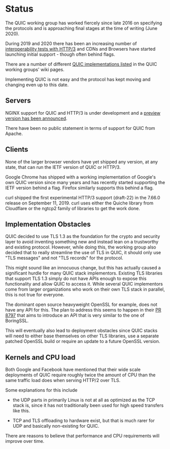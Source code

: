 # Status

The QUIC working group has worked fiercely since late 2016 on specifying the
protocols and is approaching final stages at the time of writing (June 2020).

During 2019 and 2020 there has been an increasing number of [interoperability
tests with HTTP/3](https://docs.google.com/spreadsheets/d/1D0tW89vOoaScs3IY9RGC0UesWGAwE6xyLk0l4JtvTVg)
and CDNs and Browsers have started launching initial support - though often
behind flags.

There are a number of different [QUIC implementations
listed](https://github.com/quicwg/base-drafts/wiki/Implementations)
in the QUIC working groups' wiki pages.

Implementing QUIC is not easy and the protocol has kept moving and changing
even up to this date.

## Servers

NGINX support for QUIC and HTTP/3 is under development and a [preview version has been announced](https://www.nginx.com/blog/introducing-technology-preview-nginx-support-for-quic-http-3/).

There have been no public statement in terms of support for QUIC from Apache.

## Clients

None of the larger browser vendors have yet shipped any version, at any state,
that can run the IETF version of QUIC or HTTP/3.

Google Chrome has shipped with a working implementation of Google's own QUIC
version since many years and has recently started supporting the IETF version behind a flag. Firefox similarly supports this behind a flag.

curl shipped the first experimental HTTP/3 support (draft-22) in the 7.66.0
release on September 11, 2019. curl uses either the Quiche library from
Cloudflare or the ngtcp2 family of libraries to get the work done.

## Implementation Obstacles

QUIC decided to use TLS 1.3 as the foundation for the crypto and security
layer to avoid inventing something new and instead lean on a trustworthy and
existing protocol. However, while doing this, the working group also decided
that to really streamline the use of TLS in QUIC, it should only use "TLS
messages" and not "TLS records" for the protocol.

This might sound like an innocuous change, but this has actually caused a
significant hurdle for many QUIC stack implementors. Existing TLS libraries
that support TLS 1.3 simply do not have APIs enough to expose this
functionality and allow QUIC to access it. While several QUIC implementors
come from larger organizations who work on their own TLS stack in parallel,
this is not true for everyone.

The dominant open source heavyweight OpenSSL for example, does not have any
API for this. The plan to address this seems to happen in their [PR
8797](https://github.com/openssl/openssl/pull/8797) that aims to introduce an
API that is very similar to the one of BoringSSL.

This will eventually also lead to deployment obstacles since QUIC stacks will
need to either base themselves on other TLS libraries, use a separate patched
OpenSSL build or require an update to a future OpenSSL version.

## Kernels and CPU load

Both Google and Facebook have mentioned that their wide scale deployments of
QUIC require roughly twice the amount of CPU than the same traffic load does
when serving HTTP/2 over TLS.

Some explanations for this include

- the UDP parts in primarily Linux is not at all as optimized as the TCP stack
  is, since it has not traditionally been used for high speed transfers like
  this.

- TCP and TLS offloading to hardware exist, but that is much rarer for UDP and 
  basically non-existing for QUIC.

There are reasons to believe that performance and CPU requirements will
improve over time.
